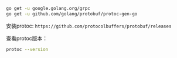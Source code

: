 ```bash
go get -u google.golang.org/grpc
go get -u github.com/golang/protobuf/protoc-gen-go
```
安装protoc:  `https://github.com/protocolbuffers/protobuf/releases`

查看protoc版本：
```bash
protoc --version
```

